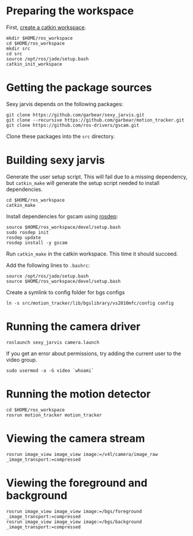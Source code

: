 # Preparing the workspace

First, [create a catkin workspace](http://wiki.ros.org/catkin/Tutorials/create_a_workspace).

```shell
mkdir $HOME/ros_workspace
cd $HOME/ros_workspace
mkdir src
cd src
source /opt/ros/jade/setup.bash
catkin_init_workspace
```

# Getting the package sources

Sexy jarvis depends on the following packages:

```shell
git clone https://github.com/garbear/sexy_jarvis.git
git clone --recursive https://github.com/garbear/motion_tracker.git
git clone https://github.com/ros-drivers/gscam.git
```

Clone these packages into the `src` directory.

# Building sexy jarvis

Generate the user setup script. This will fail due to a missing dependency, but `catkin_make` will generate the setup script needed to install dependencies.

```shell
cd $HOME/ros_workspace
catkin_make
```

Install dependencies for gscam using [rosdep](http://wiki.ros.org/jade/Installation/Ubuntu#Initialize_rosdep):

```shell
source $HOME/ros_workspace/devel/setup.bash
sudo rosdep init
rosdep update
rosdep install -y gscam
```

Run `catkin_make` in the catkin workspace. This time it should succeed.

Add the following lines to `.bashrc`:

```shell
source /opt/ros/jade/setup.bash
source $HOME/ros_workspace/devel/setup.bash
```

Create a symlink to config folder for bgs configs

```shell
ln -s src/motion_tracker/lib/bgslibrary/vs2010mfc/config config
```

# Running the camera driver

```shell
roslaunch sexy_jarvis camera.launch
```

If you get an error about permissions, try adding the current user to the video group.

```shell
sudo usermod -a -G video `whoami`
```

# Running the motion detector

```shell
cd $HOME/ros_workspace
rosrun motion_tracker motion_tracker
```

# Viewing the camera stream

```shell
rosrun image_view image_view image:=/v4l/camera/image_raw _image_transport:=compressed
```

# Viewing the foreground and background

```shell
rosrun image_view image_view image:=/bgs/foreground _image_transport:=compressed
rosrun image_view image_view image:=/bgs/background _image_transport:=compressed
```

